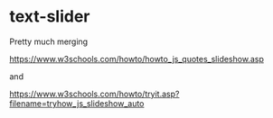 # text-slider

Pretty much merging

https://www.w3schools.com/howto/howto_js_quotes_slideshow.asp

and

https://www.w3schools.com/howto/tryit.asp?filename=tryhow_js_slideshow_auto

